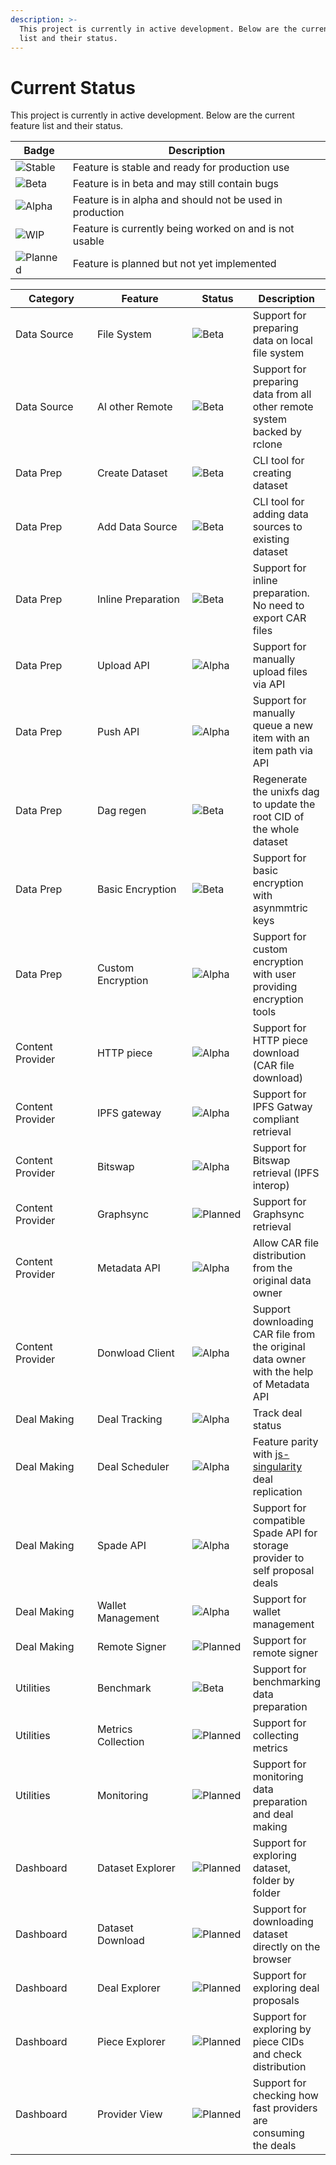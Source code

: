 ```yaml
---
description: >-
  This project is currently in active development. Below are the current feature
  list and their status.
---
```


# Current Status

This project is currently in active development. Below are the current feature list and their status.

| Badge                                                       | Description                                              |
| ----------------------------------------------------------- | -------------------------------------------------------- |
| ![Stable](https://img.shields.io/badge/-Stable-brightgreen) | Feature is stable and ready for production use           |
| ![Beta](https://img.shields.io/badge/-Beta-blue)            | Feature is in beta and may still contain bugs            |
| ![Alpha](https://img.shields.io/badge/-Alpha-orange)        | Feature is in alpha and should not be used in production |
| ![WIP](https://img.shields.io/badge/-WIP-yellow)            | Feature is currently being worked on and is not usable   |
| ![Planned](https://img.shields.io/badge/-Planned-lightgrey) | Feature is planned but not yet implemented               |

<table><thead><tr><th width="158">Category</th><th width="186">Feature</th><th width="106">Status</th><th>Description</th></tr></thead><tbody><tr><td>Data Source</td><td>File System</td><td><img src="https://img.shields.io/badge/-Beta-blue" alt="Beta"></td><td>Support for preparing data on local file system</td></tr><tr><td>Data Source</td><td>Al other Remote</td><td><img src="https://img.shields.io/badge/-Beta-blue" alt="Beta"></td><td>Support for preparing data from all other remote system backed by rclone</td></tr><tr><td>Data Prep</td><td>Create Dataset</td><td><img src="https://img.shields.io/badge/-Beta-blue" alt="Beta"></td><td>CLI tool for creating dataset</td></tr><tr><td>Data Prep</td><td>Add Data Source</td><td><img src="https://img.shields.io/badge/-Beta-blue" alt="Beta"></td><td>CLI tool for adding data sources to existing dataset</td></tr><tr><td>Data Prep</td><td>Inline Preparation</td><td><img src="https://img.shields.io/badge/-Beta-blue" alt="Beta"></td><td>Support for inline preparation. No need to export CAR files</td></tr><tr><td>Data Prep</td><td>Upload API</td><td><img src="https://img.shields.io/badge/-Alpha-orange" alt="Alpha"></td><td>Support for manually upload files via API</td></tr><tr><td>Data Prep</td><td>Push API</td><td><img src="https://img.shields.io/badge/-Alpha-orange" alt="Alpha"></td><td>Support for manually queue a new item with an item path via API</td></tr><tr><td>Data Prep</td><td>Dag regen</td><td><img src="https://img.shields.io/badge/-Beta-blue" alt="Beta"></td><td>Regenerate the unixfs dag to update the root CID of the whole dataset</td></tr><tr><td>Data Prep</td><td>Basic Encryption</td><td><img src="https://img.shields.io/badge/-Beta-blue" alt="Beta"></td><td>Support for basic encryption with asynmmtric keys</td></tr><tr><td>Data Prep</td><td>Custom Encryption</td><td><img src="https://img.shields.io/badge/-Alpha-orange" alt="Alpha"></td><td>Support for custom encryption with user providing encryption tools</td></tr><tr><td>Content Provider</td><td>HTTP piece</td><td><img src="https://img.shields.io/badge/-Alpha-orange" alt="Alpha"></td><td>Support for HTTP piece download (CAR file download)</td></tr><tr><td>Content Provider</td><td>IPFS gateway</td><td><img src="https://img.shields.io/badge/-Alpha-orange" alt="Alpha"></td><td>Support for IPFS Gatway compliant retrieval</td></tr><tr><td>Content Provider</td><td>Bitswap</td><td><img src="https://img.shields.io/badge/-Alpha-orange" alt="Alpha"></td><td>Support for Bitswap retrieval (IPFS interop)</td></tr><tr><td>Content Provider</td><td>Graphsync</td><td><img src="https://img.shields.io/badge/-Planned-lightgrey" alt="Planned"></td><td>Support for Graphsync retrieval</td></tr><tr><td>Content Provider</td><td>Metadata API</td><td><img src="https://img.shields.io/badge/-Alpha-orange" alt="Alpha"></td><td>Allow CAR file distribution from the original data owner</td></tr><tr><td>Content Provider</td><td>Donwload Client</td><td><img src="https://img.shields.io/badge/-Alpha-orange" alt="Alpha"></td><td>Support downloading CAR file from the original data owner with the help of Metadata API</td></tr><tr><td>Deal Making</td><td>Deal Tracking</td><td><img src="https://img.shields.io/badge/-Alpha-orange" alt="Alpha"></td><td>Track deal status</td></tr><tr><td>Deal Making</td><td>Deal Scheduler</td><td><img src="https://img.shields.io/badge/-Alpha-orange" alt="Alpha"></td><td>Feature parity with <a href="https://github.com/tech-greedy/singularity/tree/main#deal-replication">js-singularity</a> deal replication</td></tr><tr><td>Deal Making</td><td>Spade API</td><td><img src="https://img.shields.io/badge/-Alpha-orange" alt="Alpha"></td><td>Support for compatible Spade API for storage provider to self proposal deals</td></tr><tr><td>Deal Making</td><td>Wallet Management</td><td><img src="https://img.shields.io/badge/-Alpha-orange" alt="Alpha"></td><td>Support for wallet management</td></tr><tr><td>Deal Making</td><td>Remote Signer</td><td><img src="https://img.shields.io/badge/-Planned-lightgrey" alt="Planned"></td><td>Support for remote signer</td></tr><tr><td>Utilities</td><td>Benchmark</td><td><img src="https://img.shields.io/badge/-Beta-blue" alt="Beta"></td><td>Support for benchmarking data preparation</td></tr><tr><td>Utilities</td><td>Metrics Collection</td><td><img src="https://img.shields.io/badge/-Planned-lightgrey" alt="Planned"></td><td>Support for collecting metrics</td></tr><tr><td>Utilities</td><td>Monitoring</td><td><img src="https://img.shields.io/badge/-Planned-lightgrey" alt="Planned"></td><td>Support for monitoring data preparation and deal making</td></tr><tr><td>Dashboard</td><td>Dataset Explorer</td><td><img src="https://img.shields.io/badge/-Planned-lightgrey" alt="Planned"></td><td>Support for exploring dataset, folder by folder</td></tr><tr><td>Dashboard</td><td>Dataset Download</td><td><img src="https://img.shields.io/badge/-Planned-lightgrey" alt="Planned"></td><td>Support for downloading dataset directly on the browser</td></tr><tr><td>Dashboard</td><td>Deal Explorer</td><td><img src="https://img.shields.io/badge/-Planned-lightgrey" alt="Planned"></td><td>Support for exploring deal proposals</td></tr><tr><td>Dashboard</td><td>Piece Explorer</td><td><img src="https://img.shields.io/badge/-Planned-lightgrey" alt="Planned"></td><td>Support for exploring by piece CIDs and check distribution</td></tr><tr><td>Dashboard</td><td>Provider View</td><td><img src="https://img.shields.io/badge/-Planned-lightgrey" alt="Planned"></td><td>Support for checking how fast providers are consuming the deals</td></tr></tbody></table>
